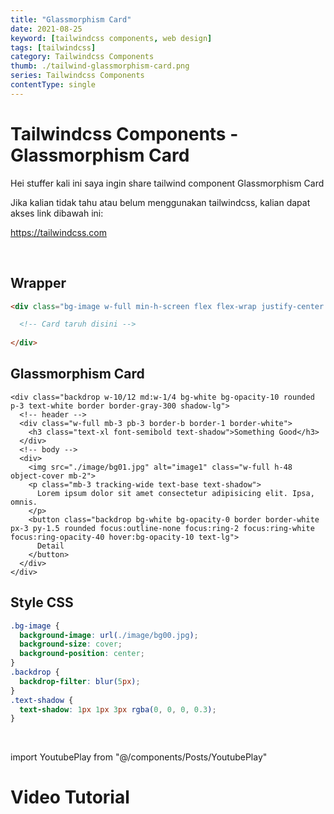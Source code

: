 ```yaml
---
title: "Glassmorphism Card"
date: 2021-08-25
keyword: [tailwindcss components, web design]
tags: [tailwindcss]
category: Tailwindcss Components
thumb: ./tailwind-glassmorphism-card.png
series: Tailwindcss Components
contentType: single
---
```


# Tailwindcss Components - Glassmorphism Card

Hei stuffer kali ini saya ingin share tailwind component Glassmorphism Card

Jika kalian tidak tahu atau belum menggunakan tailwindcss, kalian dapat akses link dibawah ini:

https://tailwindcss.com

<br/>

## Wrapper

```html
<div class="bg-image w-full min-h-screen flex flex-wrap justify-center items-center gap-3">

  <!-- Card taruh disini -->
  
</div>
```

## Glassmorphism Card
```html:expose=true
<div class="backdrop w-10/12 md:w-1/4 bg-white bg-opacity-10 rounded p-3 text-white border border-gray-300 shadow-lg">
  <!-- header -->
  <div class="w-full mb-3 pb-3 border-b border-1 border-white">
    <h3 class="text-xl font-semibold text-shadow">Something Good</h3>
  </div>
  <!-- body -->
  <div>
    <img src="./image/bg01.jpg" alt="image1" class="w-full h-48 object-cover mb-2">
    <p class="mb-3 tracking-wide text-base text-shadow">
      Lorem ipsum dolor sit amet consectetur adipisicing elit. Ipsa, omnis.
    </p>
    <button class="backdrop bg-white bg-opacity-0 border border-white px-3 py-1.5 rounded focus:outline-none focus:ring-2 focus:ring-white focus:ring-opacity-40 hover:bg-opacity-10 text-lg">
      Detail
    </button>
  </div>
</div>
```

## Style CSS
```css
.bg-image {
  background-image: url(./image/bg00.jpg);
  background-size: cover;
  background-position: center;
}
.backdrop {
  backdrop-filter: blur(5px);
}
.text-shadow {
  text-shadow: 1px 1px 3px rgba(0, 0, 0, 0.3);
}
```

<br/>

import YoutubePlay from "@/components/Posts/YoutubePlay"

# Video Tutorial
<YoutubePlay id="yBHMRvsqKVc"/>